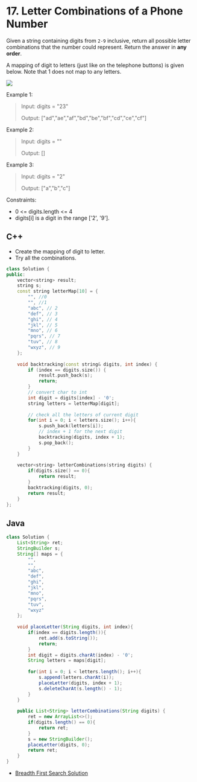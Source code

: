 # 17. Letter Combinations of a Phone Number

Given a string containing digits from `2-9` inclusive, return all possible letter combinations that the number could represent. Return the answer in **any order**.

A mapping of digit to letters (just like on the telephone buttons) is given below. Note that 1 does not map to any letters.

![](https://upload.wikimedia.org/wikipedia/commons/thumb/7/73/Telephone-keypad2.svg/200px-Telephone-keypad2.svg.png)

Example 1:

> Input: digits = "23"
> 
> Output: ["ad","ae","af","bd","be","bf","cd","ce","cf"]

Example 2:

> Input: digits = ""
> 
> Output: []

Example 3:

> Input: digits = "2"
> 
> Output: ["a","b","c"]

Constraints:

* 0 <= digits.length <= 4
* digits[i] is a digit in the range ['2', '9'].

## C++

* Create the mapping of digit to letter.
* Try all the combinations.
```c++
class Solution {
public:
    vector<string> result;
    string s;
    const string letterMap[10] = {
        "", //0
        "", //1
        "abc", // 2
        "def", // 3
        "ghi", // 4
        "jkl", // 5
        "mno", // 6
        "pqrs", // 7
        "tuv", // 8
        "wxyz", // 9        
    };
    
    void backtracking(const string& digits, int index) {
        if (index == digits.size()) {
            result.push_back(s);
            return;
        }
        // convert char to int
        int digit = digits[index] - '0';
        string letters = letterMap[digit];
        
        // check all the letters of current digit
        for(int i = 0; i < letters.size(); i++){
            s.push_back(letters[i]);
            // index + 1 for the next digit
            backtracking(digits, index + 1);
            s.pop_back();
        }
    }
    
    vector<string> letterCombinations(string digits) {
        if(digits.size() == 0){
            return result;
        }
        backtracking(digits, 0);
        return result;
    }
};
```

## Java

```Java
class Solution {
    List<String> ret;
    StringBuilder s;
    String[] maps = {
        "",
        "",
        "abc",
        "def",
        "ghi",
        "jkl",
        "mno",
        "pqrs",
        "tuv",
        "wxyz"
    };
    
    void placeLetter(String digits, int index){
        if(index == digits.length()){
            ret.add(s.toString());
            return;
        }
        int digit = digits.charAt(index) - '0';
        String letters = maps[digit];
        
        for(int i = 0; i < letters.length(); i++){
            s.append(letters.charAt(i));
            placeLetter(digits, index + 1);
            s.deleteCharAt(s.length() - 1);
        }
    }
    
    public List<String> letterCombinations(String digits) {
        ret = new ArrayList<>();
        if(digits.length() == 0){
            return ret;
        }
        s = new StringBuilder();
        placeLetter(digits, 0);
        return ret;           
    }
}
```

* [Breadth First Search Solution](../breadth-first-search/17.-letter-combinations-of-a-phone-number.md)
